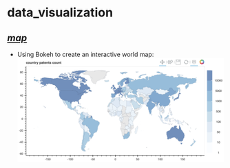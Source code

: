 # data_visualization

## *[map](https://github.com/wangyuhsin/data_visualization/tree/main/map)*
- Using Bokeh to create an interactive world map:
![image](https://github.com/wangyuhsin/data_visualization/blob/main/demo%20img/map.png)
